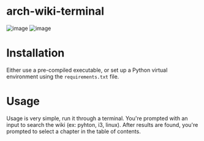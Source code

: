 # arch-wiki-terminal

![image](https://user-images.githubusercontent.com/5008650/160258209-f06e5767-16e6-4fd8-a3db-6d7c176a9d8d.png)
![image](https://user-images.githubusercontent.com/5008650/160258240-8f9856fd-e360-4e2b-adca-b087cc5bd056.png)


# Installation
Either use a pre-compiled executable, or set up a Python virtual environment using the `requirements.txt` file.

# Usage
Usage is very simple, run it through a terminal. You're prompted with an input to search the wiki (ex: pyhton, i3, linux). After results are found, you're prompted to select a chapter in the table of contents.
